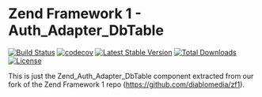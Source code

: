 Zend Framework 1 - Auth_Adapter_DbTable
============================
[![Build Status](https://travis-ci.com/diablomedia/zf1-auth-adapter-dbtable.svg?branch=master)](https://travis-ci.com/diablomedia/zf1-auth-adapter-dbtable)
[![codecov](https://codecov.io/gh/diablomedia/zf1-auth-adapter-dbtable/branch/master/graph/badge.svg)](https://codecov.io/gh/diablomedia/zf1-auth-adapter-dbtable)
[![Latest Stable Version](https://poser.pugx.org/diablomedia/zendframework1-auth-adapter-dbtable/v/stable)](https://packagist.org/packages/diablomedia/zendframework1-auth-adapter-dbtable)
[![Total Downloads](https://poser.pugx.org/diablomedia/zendframework1-auth-adapter-dbtable/downloads)](https://packagist.org/packages/diablomedia/zendframework1-auth-adapter-dbtable)
[![License](https://poser.pugx.org/diablomedia/zendframework1-auth-adapter-dbtable/license)](https://packagist.org/packages/diablomedia/zendframework1-auth-adapter-dbtable)

This is just the Zend_Auth_Adapter_DbTable component extracted from our fork of the Zend Framework 1 repo (https://github.com/diablomedia/zf1).
